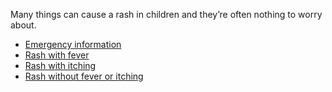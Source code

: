 Many things can cause a rash in children and they’re often nothing to worry about.

<ul class="link-list">
  <li class="link-list--item">
    <a href="#emergency-info" class="link__reverse-polarity" data-analytics="DCSext.RashesChildrenAnchor,Emergency">Emergency information</a>
  </li>
  <li class="link-list--item">
    <a href="#rash-with-fever" class="link__reverse-polarity" data-analytics="DCSext.RashesChildrenAnchor,Fever">Rash with fever</a>
  </li>
  <li class="link-list--item">
    <a href="#rash-with-itching" class="link__reverse-polarity" data-analytics="DCSext.RashesChildrenAnchor,Itching">Rash with itching</a>
  </li>
  <li class="link-list--item">
    <a href="#rash-without-fever-or-itching" class="link__reverse-polarity" data-analytics="DCSext.RashesChildrenAnchor,Without">Rash without fever or itching</a>
  </li>
</ul>
